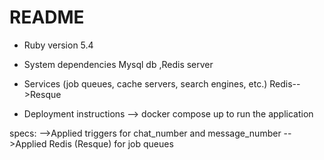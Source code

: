 # README

* Ruby version 5.4

* System dependencies Mysql db ,Redis server


* Services (job queues, cache servers, search engines, etc.)
	Redis-->Resque

* Deployment instructions
 --> docker compose up to run the application

specs:
-->Applied triggers for chat_number and message_number
-->Applied Redis (Resque) for job queues

